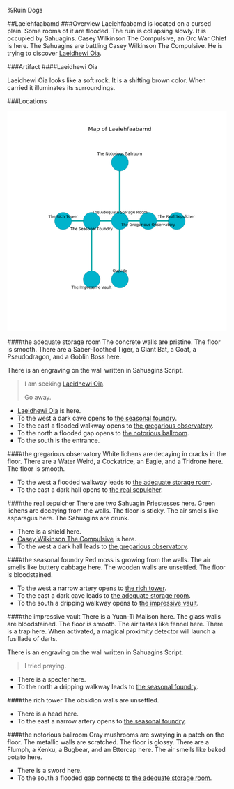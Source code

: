 %Ruin Dogs

##Laeiehfaabamd
###Overview
Laeiehfaabamd is located on a cursed plain. Some rooms of it are flooded. The ruin is collapsing slowly. It is occupied by Sahuagins. <a name="Casey-Wilkinson-The-Compulsive"></a>Casey Wilkinson The Compulsive, an Orc War Chief is here. The Sahuagins are battling Casey Wilkinson The Compulsive. He  is trying to discover [Laeidhewi Oia](#Laeidhewi-Oia). 



###Artifact
####<a name="Laeidhewi-Oia"></a>Laeidhewi Oia


Laeidhewi Oia looks like a soft rock. It is a shifting brown color. When carried it illuminates its surroundings. 





###Locations


![](../v2/images/Laeiehfaabamd.png)

####<a name="the-adequate-storage-room"></a>the adequate storage room
The concrete walls are pristine. The floor is smooth. There are a Saber-Toothed Tiger, a Giant Bat, a Goat, a Pseudodragon, and a Goblin Boss here. 

There is an engraving on the wall written in Sahuagins Script. 

> I am seeking [Laeidhewi Oia](#Laeidhewi-Oia).
>
> Go away.
>


* [Laeidhewi Oia](#Laeidhewi-Oia) is here.
* To the west a dark cave opens to [the seasonal foundry](#the-seasonal-foundry).
* To the east a flooded walkway opens to [the gregarious observatory](#the-gregarious-observatory).
* To the north a flooded gap opens to [the notorious ballroom](#the-notorious-ballroom).
* To the south is the entrance.


####<a name="the-gregarious-observatory"></a>the gregarious observatory
White lichens are decaying in cracks in the floor. There are a Water Weird, a Cockatrice, an Eagle, and a Tridrone here. The floor is smooth. 



* To the west a flooded walkway leads to [the adequate storage room](#the-adequate-storage-room).
* To the east a dark hall opens to [the real sepulcher](#the-real-sepulcher).


####<a name="the-real-sepulcher"></a>the real sepulcher
There are two Sahuagin Priestesses here. Green lichens are decaying from the walls. The floor is sticky. The air smells like asparagus here. The Sahuagins are drunk. 



* There is a shield here.
* [Casey Wilkinson The Compulsive](#Casey-Wilkinson-The-Compulsive) is here.
* To the west a dark hall leads to [the gregarious observatory](#the-gregarious-observatory).


####<a name="the-seasonal-foundry"></a>the seasonal foundry
Red moss is growing from the walls. The air smells like buttery	cabbage here. The wooden walls are unsettled. The floor is bloodstained. 



* To the west a narrow artery opens to [the rich tower](#the-rich-tower).
* To the east a dark cave leads to [the adequate storage room](#the-adequate-storage-room).
* To the south a dripping walkway opens to [the impressive vault](#the-impressive-vault).


####<a name="the-impressive-vault"></a>the impressive vault
There is a Yuan-Ti Malison here. The glass walls are bloodstained. The floor is smooth. The air tastes like fennel here. There is a trap here. When activated, a magical proximity detector will launch a fusillade of darts. 

There is an engraving on the wall written in Sahuagins Script. 

> I tried praying.
>


* There is a specter here.
* To the north a dripping walkway leads to [the seasonal foundry](#the-seasonal-foundry).


####<a name="the-rich-tower"></a>the rich tower
The obsidion walls are unsettled. 



* There is a head here.
* To the east a narrow artery opens to [the seasonal foundry](#the-seasonal-foundry).


####<a name="the-notorious-ballroom"></a>the notorious ballroom
Gray mushrooms are swaying in a patch on the floor. The metallic walls are scratched. The floor is glossy. There are a Flumph, a Kenku, a Bugbear, and an Ettercap here. The air smells like baked potato here. 



* There is a sword here.
* To the south a flooded gap connects to [the adequate storage room](#the-adequate-storage-room).


